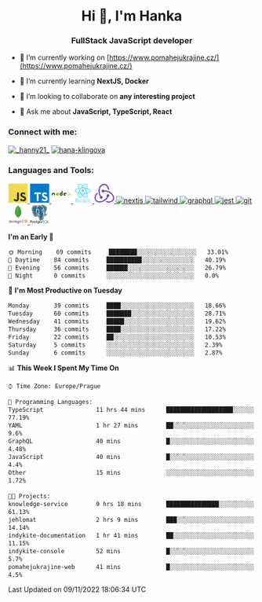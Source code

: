 <h1 align="center">Hi 👋, I'm Hanka</h1>
<h3 align="center">FullStack JavaScript developer</h3>

- 🔭 I’m currently working on [https://www.pomahejukrajine.cz/](https://www.pomahejukrajine.cz/)

- 🌱 I’m currently learning **NextJS, Docker**

- 👯 I’m looking to collaborate on **any interesting project**

- 💬 Ask me about **JavaScript, TypeScript, React**

<h3 align="left">Connect with me:</h3>
<p align="left">
<a href="https://twitter.com/_hanny21_" target="blank"><img align="center" src="https://raw.githubusercontent.com/rahuldkjain/github-profile-readme-generator/master/src/images/icons/Social/twitter.svg" alt="_hanny21_" height="30" width="40" /></a>
<a href="https://linkedin.com/in/hana-klingova" target="blank"><img align="center" src="https://raw.githubusercontent.com/rahuldkjain/github-profile-readme-generator/master/src/images/icons/Social/linked-in-alt.svg" alt="hana-klingova" height="30" width="40" /></a>
</p>

<h3 align="left">Languages and Tools:</h3>
<p align="left"> 
<a href="https://developer.mozilla.org/en-US/docs/Web/JavaScript" target="_blank" rel="noreferrer"> <img src="https://raw.githubusercontent.com/devicons/devicon/master/icons/javascript/javascript-original.svg" alt="javascript" width="40" height="40"/> </a> 
<a href="https://www.typescriptlang.org/" target="_blank" rel="noreferrer"> <img src="https://raw.githubusercontent.com/devicons/devicon/master/icons/typescript/typescript-original.svg" alt="typescript" width="40" height="40"/> </a> 
<a href="https://nodejsorg" target="_blank" rel="noreferrer"> <img src="https://raw.githubusercontent.com/devicons/devicon/master/icons/nodejs/nodejs-original-wordmark.svg" alt="nodejs" width="40" height="40"/> </a> 
<a href="https://reactjs.org/" target="_blank" rel="noreferrer"> <img src="https://raw.githubusercontent.com/devicons/devicon/master/icons/react/react-original-wordmark.svg" alt="react" width="40" height="40"/> </a> 
<a href="https://redux.js.org" target="_blank" rel="noreferrer"> <img src="https://raw.githubusercontent.com/devicons/devicon/master/icons/redux/redux-original.svg" alt="redux" width="40" height="40"/> </a> 
<a href="https://nextjs.org/" target="_blank" rel="noreferrer"> <img src="https://cdn.worldvectorlogo.com/logos/nextjs-2.svg" alt="nextjs" width="40" height="40"/> </a> 
<a href="https://tailwindcss.com/" target="_blank" rel="noreferrer"> <img src="https://www.vectorlogo.zone/logos/tailwindcss/tailwindcss-icon.svg" alt="tailwind" width="40" height="40"/> </a> 
<a href="https://graphql.org" target="_blank" rel="noreferrer"> <img src="https://www.vectorlogo.zone/logos/graphql/graphql-icon.svg" alt="graphql" width="40" height="40"/> </a> 
<a href="https://jestjs.io" target="_blank" rel="noreferrer"> <img src="https://www.vectorlogo.zone/logos/jestjsio/jestjsio-icon.svg" alt="jest" width="40" height="40"/> </a> 
<a href="https://git-scm.com/" target="_blank" rel="noreferrer"> <img src="https://www.vectorlogo.zone/logos/git-scm/git-scm-icon.svg" alt="git" width="40" height="40"/> </a> 
<a href="https://www.mongodb.com/" target="_blank" rel="noreferrer"> <img src="https://raw.githubusercontent.com/devicons/devicon/master/icons/mongodb/mongodb-original-wordmark.svg" alt="mongodb" width="40" height="40"/> </a>  
<a href="https://www.postgresql.org" target="_blank" rel="noreferrer"> <img src="https://raw.githubusercontent.com/devicons/devicon/master/icons/postgresql/postgresql-original-wordmark.svg" alt="postgresql" width="40" height="40"/> </a> 
</p>

<!--START_SECTION:waka-->
**I'm an Early 🐤** 

```text
🌞 Morning    69 commits     ████████░░░░░░░░░░░░░░░░░   33.01% 
🌆 Daytime    84 commits     ██████████░░░░░░░░░░░░░░░   40.19% 
🌃 Evening    56 commits     ██████░░░░░░░░░░░░░░░░░░░   26.79% 
🌙 Night      0 commits      ░░░░░░░░░░░░░░░░░░░░░░░░░   0.0%

```
📅 **I'm Most Productive on Tuesday** 

```text
Monday       39 commits     ████░░░░░░░░░░░░░░░░░░░░░   18.66% 
Tuesday      60 commits     ███████░░░░░░░░░░░░░░░░░░   28.71% 
Wednesday    41 commits     █████░░░░░░░░░░░░░░░░░░░░   19.62% 
Thursday     36 commits     ████░░░░░░░░░░░░░░░░░░░░░   17.22% 
Friday       22 commits     ██░░░░░░░░░░░░░░░░░░░░░░░   10.53% 
Saturday     5 commits      ░░░░░░░░░░░░░░░░░░░░░░░░░   2.39% 
Sunday       6 commits      ░░░░░░░░░░░░░░░░░░░░░░░░░   2.87%

```


📊 **This Week I Spent My Time On** 

```text
⌚︎ Time Zone: Europe/Prague

💬 Programming Languages: 
TypeScript               11 hrs 44 mins      ███████████████████░░░░░░   77.19% 
YAML                     1 hr 27 mins        ██░░░░░░░░░░░░░░░░░░░░░░░   9.6% 
GraphQL                  40 mins             █░░░░░░░░░░░░░░░░░░░░░░░░   4.48% 
JavaScript               40 mins             █░░░░░░░░░░░░░░░░░░░░░░░░   4.4% 
Other                    15 mins             ░░░░░░░░░░░░░░░░░░░░░░░░░   1.72%

🐱‍💻 Projects: 
knowledge-service        9 hrs 18 mins       ███████████████░░░░░░░░░░   61.13% 
jehlomat                 2 hrs 9 mins        ███░░░░░░░░░░░░░░░░░░░░░░   14.14% 
indykite-documentation   1 hr 41 mins        ██░░░░░░░░░░░░░░░░░░░░░░░   11.15% 
indykite-console         52 mins             █░░░░░░░░░░░░░░░░░░░░░░░░   5.7% 
pomahejukrajine-web      41 mins             █░░░░░░░░░░░░░░░░░░░░░░░░   4.5%

```


 Last Updated on 09/11/2022 18:06:34 UTC
<!--END_SECTION:waka-->
